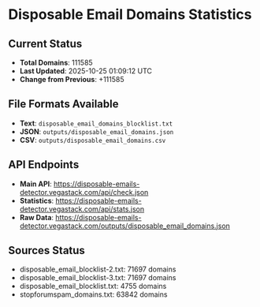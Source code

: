 # Disposable Email Domains Statistics

## Current Status
- **Total Domains**: 111585
- **Last Updated**: 2025-10-25 01:09:12 UTC
- **Change from Previous**: +111585

## File Formats Available
- **Text**: `disposable_email_domains_blocklist.txt`
- **JSON**: `outputs/disposable_email_domains.json`
- **CSV**: `outputs/disposable_email_domains.csv`

## API Endpoints
- **Main API**: https://disposable-emails-detector.vegastack.com/api/check.json
- **Statistics**: https://disposable-emails-detector.vegastack.com/api/stats.json
- **Raw Data**: https://disposable-emails-detector.vegastack.com/outputs/disposable_email_domains.json

## Sources Status
- disposable_email_blocklist-2.txt: 71697 domains
- disposable_email_blocklist-3.txt: 71697 domains
- disposable_email_blocklist.txt: 4755 domains
- stopforumspam_domains.txt: 63842 domains

